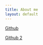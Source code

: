 ```yaml
---
title: About me
layout: default
---
```




[Github](https://github.com/julian1)

[Github 2](https://github.com/julian1-testing)

